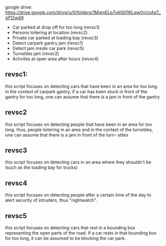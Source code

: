 google drive: https://drive.google.com/drive/u/0/folders/1MqmELp7vAIS01KLqw0yUcAqT_sP12w49

- Car parked at drop off for too long (revsc1)
- Persons loitering at location (revsc2)
- Private car parked at loading bay (revsc3)
- Detect carpark gantry jam (revsc1)
- Detect jam inside car park (revsc5)
- Turnstiles jam (revsc2)
- Activites at open area after hours (revsc4)

revsc1: 
------------
this script focuses on detecting cars that have been in an area 
for too long. in the context of carpark gantry, if a car has been
stuck in front of the gantry for too long, one can assume that there
is a jam in front of the gantry

revsc2
------------
this script focuses on detecting people that have been in an area for
too long. thus, people loitering in an area and in the context of the
turnstiles, one can assume that there is a jam in front of the turn-
stiles

revsc3
------------
this script focuses on detecting cars in an area where they shouldn't
be (such as the loading bay for trucks)

revsc4
------------
this script focuses on detecting people after a certain time of the
day to alert security of intruders, thus "nightwatch".

revsc5
------------
this script focuses on detecting cars that rest in a bounding box
representing the open parts of the road. If a car rests in that 
bounding box for too long, it can be assumed to be blocking the
car park.

